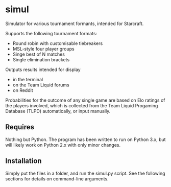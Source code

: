 simul
=====

Simulator for various tournament formants, intended for Starcraft.

Supports the following tournament formats:
-   Round robin with customisable tiebreakers
-   MSL-style four player groups
-   Singe best of N matches
-   Single elimination brackets

Outputs results intended for display
-   in the terminal
-   on the Team Liquid forums
-   on Reddit

Probabilities for the outcome of any single game are based on Elo ratings of
the players involved, which is collected from the Team Liquid Progaming
Database (TLPD) automatically, or input manually.

Requires
--------

Nothing but Python. The program has been written to run on Python 3.x, but will
likely work on Python 2.x with only minor changes.

Installation
------------

Simply put the files in a folder, and run the simul.py script. See the
following sections for details on command-line arguments.
